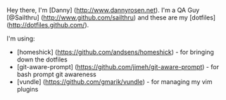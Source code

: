 Hey there, I'm [Danny] (http://www.dannyrosen.net). I'm a QA Guy [@Sailthru] (http://www.github.com/sailthru) and these are my [dotfiles] (http://dotfiles.github.com/).

I'm using:

* 	[homeshick] (https://github.com/andsens/homeshick) - for bringing down the dotfiles
*	[git-aware-prompt] (https://github.com/jimeh/git-aware-prompt) - for bash prompt git awareness
*	[vundle] (https://github.com/gmarik/vundle) - for managing my vim plugins
